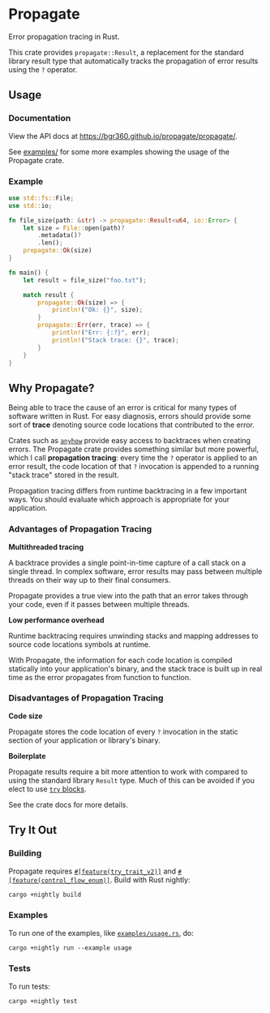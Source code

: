 # Propagate

Error propagation tracing in Rust.

This crate provides `propagate::Result`, a replacement for the standard
library result type that automatically tracks the propagation of error
results using the `?` operator.

## Usage

### Documentation

View the API docs at https://bgr360.github.io/propagate/propagate/.

See [examples/](examples/) for some more examples showing the usage of the
Propagate crate.

### Example

```rust
use std::fs::File;
use std::io;

fn file_size(path: &str) -> propagate::Result<u64, io::Error> {
    let size = File::open(path)?
        .metadata()?
        .len();
    propagate::Ok(size)
}

fn main() {
    let result = file_size("foo.txt");

    match result {
        propagate::Ok(size) => {
            println!("Ok: {}", size);
        }
        propagate::Err(err, trace) => {
            println!("Err: {:?}", err);
            println!("Stack trace: {}", trace);
        }
    }
}
```


## Why Propagate?

Being able to trace the cause of an error is critical for many types of
software written in Rust. For easy diagnosis, errors should provide some
sort of **trace** denoting source code locations that contributed to the
error.

Crates such as [`anyhow`][anyhow] provide easy access to backtraces when
creating errors. The Propagate crate provides something similar but more
powerful, which I call **propagation tracing**:
every time the `?` operator is applied to an error result, the code location
of that `?` invocation is appended to a running "stack trace" stored in the
result.

Propagation tracing differs from runtime backtracing in a few important
ways. You should evaluate which approach is appropriate for your
application.

[anyhow]: https://docs.rs/anyhow/latest/anyhow/

### Advantages of Propagation Tracing

**Multithreaded tracing**

A backtrace provides a single point-in-time capture of a call stack on a
single thread. In complex software, error results may pass between multiple
threads on their way up to their final consumers.

Propagate provides a true view into the path that an error takes
through your code, even if it passes between multiple threads.

**Low performance overhead**

Runtime backtracing requires unwinding stacks and mapping addresses to
source code locations symbols at runtime.

With Propagate, the information for each code location is compiled statically
into your application's binary, and the stack trace is built up in real time as
the error propagates from function to function.

### Disadvantages of Propagation Tracing

**Code size**

Propagate stores the code location of every `?` invocation in the static
section of your application or library's binary.

**Boilerplate**

Propagate results require a bit more attention to work with compared to using
the standard library `Result` type. Much of this can be avoided if you elect to
use [`try` blocks][try blocks].

See the crate docs for more details.

[try blocks]: https://doc.rust-lang.org/beta/unstable-book/language-features/try-blocks.html



## Try It Out

### Building

Propagate requires [`#[feature(try_trait_v2)]`][try] and
[`#[feature(control_flow_enum)]`][control]. Build with Rust nightly:

```txt
cargo +nightly build
```

[try]: https://github.com/rust-lang/rust/issues/84277
[control]: https://github.com/rust-lang/rust/issues/75744

### Examples

To run one of the examples, like [`examples/usage.rs`](examples/usage.rs), do:

```txt
cargo +nightly run --example usage
```

### Tests

To run tests:

```txt
cargo +nightly test
```
